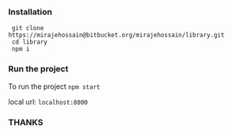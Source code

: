 ### Installation
```
 git clone https://mirajehossain@bitbucket.org/mirajehossain/library.git
 cd library
 npm i
```

### Run the project

To run the project `npm start`

local url: `localhost:8000`


### THANKS
